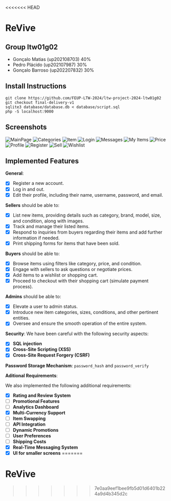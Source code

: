 <<<<<<< HEAD
# ReVive

## Group ltw01g02

- Gonçalo Matias (up202108703) 40%
- Pedro Plácido (up202107987) 30%
- Gonçalo Barroso (up202207832) 30%

## Install Instructions

    git clone https://github.com/FEUP-LTW-2024/ltw-project-2024-ltw01g02
    git checkout final-delivery-v1
    sqlite3 database/database.db < database/script.sql
    php -S localhost:9000


## Screenshots

![MainPage](images/main.png)
![Categories](images/categories.png)
![Item](images/item.png)
![Login](images/login.png)
![Messages](images/messages.png)
![My Items](images/my_items.png)
![Price](images/price.png)
![Profile](images/profile.png)
![Register](images/register.png)
![Sell](images/sell.png)
![Wishlist](images/wishlist.png)

## Implemented Features

**General**:

- [x] Register a new account.
- [x] Log in and out.
- [x] Edit their profile, including their name, username, password, and email.

**Sellers** should be able to:

- [x] List new items, providing details such as category, brand, model, size, and condition, along with images.
- [x] Track and manage their listed items.
- [x] Respond to inquiries from buyers regarding their items and add further information if needed.
- [x] Print shipping forms for items that have been sold.

**Buyers** should be able to:

- [x] Browse items using filters like category, price, and condition.
- [x] Engage with sellers to ask questions or negotiate prices.
- [x] Add items to a wishlist or shopping cart.
- [x] Proceed to checkout with their shopping cart (simulate payment process).

**Admins** should be able to:

- [x] Elevate a user to admin status.
- [x] Introduce new item categories, sizes, conditions, and other pertinent entities.
- [x] Oversee and ensure the smooth operation of the entire system.

**Security**:
We have been careful with the following security aspects:

- [x] **SQL injection**
- [x] **Cross-Site Scripting (XSS)**
- [x] **Cross-Site Request Forgery (CSRF)**

**Password Storage Mechanism**: `password_hash` and `password_verify`

**Aditional Requirements**:

We also implemented the following additional requirements:

- [x] **Rating and Review System**
- [ ] **Promotional Features**
- [ ] **Analytics Dashboard**
- [x] **Multi-Currency Support**
- [ ] **Item Swapping**
- [ ] **API Integration**
- [ ] **Dynamic Promotions**
- [ ] **User Preferences**
- [ ] **Shipping Costs**
- [x] **Real-Time Messaging System**
- [x] **UI for smaller screens**
=======
# ReVive
>>>>>>> 7e0aa9eef1bee9fb5d01d6401b224a9d4b345d2c
